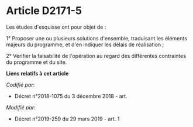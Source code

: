 # Article D2171-5

Les études d'esquisse ont pour objet de :

1° Proposer une ou plusieurs solutions d'ensemble, traduisant les éléments majeurs du programme, et d'en indiquer les délais
de réalisation ;

2° Vérifier la faisabilité de l'opération au regard des différentes contraintes du programme et du site.

**Liens relatifs à cet article**

_Codifié par_:

  - Décret n°2018-1075 du 3 décembre 2018 - art.

_Modifié par_:

  - Décret n°2019-259 du 29 mars 2019 - art. 1
